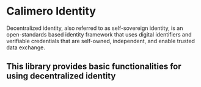 
# Calimero Identity

Decentralized identity, also referred to as self-sovereign identity, is an open-standards based identity framework that uses digital identifiers and verifiable credentials that are self-owned, independent, and enable trusted data exchange.

## This library provides basic functionalities for using decentralized identity
